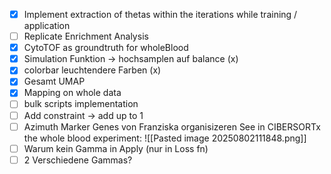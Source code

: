 - [x] Implement extraction of thetas within the iterations while training / application
- [ ] Replicate Enrichment Analysis 
- [x] CytoTOF as groundtruth for wholeBlood
- [x] Simulation Funktion -> hochsamplen auf balance  (x)
- [x] colorbar leuchtendere Farben (x)
- [x] Gesamt UMAP
- [x] Mapping on whole data
- [ ] bulk scripts implementation 
- [ ] Add constraint -> add up to 1
- [ ] Azimuth Marker Genes von Franziska organisizeren
See in CIBERSORTx the whole blood experiment: 
![[Pasted image 20250802111848.png]]
- [ ] Warum kein Gamma in Apply (nur in Loss fn)
- [ ] 2 Verschiedene Gammas?